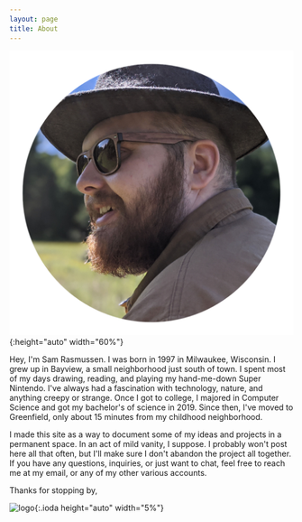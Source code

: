 ```yaml
---
layout: page
title: About
---
```


![me](assets/images/about/me.png){:height="auto" width="60%"}

Hey, I'm Sam Rasmussen. I was born in 1997 in Milwaukee, Wisconsin. I grew up in Bayview, a small neighborhood just south of town. I spent most of my days drawing, reading, and playing my hand-me-down Super Nintendo. I've always had a fascination with technology, nature, and anything creepy or strange. Once I got to college, I majored in Computer Science and got my bachelor's of science in 2019. Since then, I've moved to Greenfield, only about 15 minutes from my childhood neighborhood.

I made this site as a way to document some of my ideas and projects in a permanent space. In an act of mild vanity, I suppose. I probably won't post here all that often, but I'll make sure I don't abandon the project all together. If you have any questions, inquiries, or just want to chat, feel free to reach me at my email, or any of my other various accounts.

Thanks for stopping by,

![logo](../logo.png){:.ioda height="auto" width="5%"}